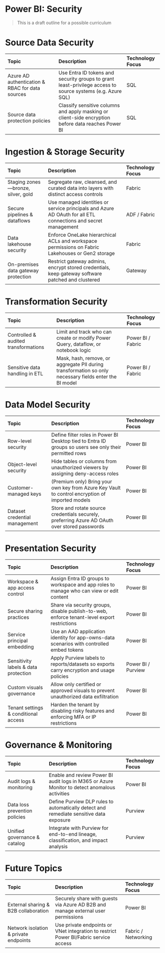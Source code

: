 # Power BI: Security

> This is a draft outline for a possible curriculum

# Source Data Security

| Topic | Description | Technology Focus |
| :--- | :--- | :--- |
| Azure AD authentication & RBAC for data sources | Use Entra ID tokens and security groups to grant least-privilege access to source systems (e.g. Azure SQL) | SQL |
| Source data protection policies | Classify sensitive columns and apply masking or client-side encryption before data reaches Power BI | SQL |

# Ingestion & Storage Security

| Topic | Description | Technology Focus |
| :--- | :--- | :--- |
| Staging zones—bronze, silver, gold | Segregate raw, cleansed, and curated data into layers with distinct access controls | Fabric |
| Secure pipelines & dataflows | Use managed identities or service principals and Azure AD OAuth for all ETL connections and secret management | ADF / Fabric |
| Data lakehouse security | Enforce OneLake hierarchical ACLs and workspace permissions on Fabric Lakehouses or Gen2 storage | Fabric |
| On-premises data gateway protection | Restrict gateway admins, encrypt stored credentials, keep gateway software patched and clustered | Gateway |

# Transformation Security

| Topic | Description | Technology Focus |
| :--- | :--- | :--- |
| Controlled & audited transformations | Limit and track who can create or modify Power Query, dataflow, or notebook logic | Power BI / Fabric |
| Sensitive data handling in ETL | Mask, hash, remove, or aggregate PII during transformation so only necessary fields enter the BI model | Power BI / Fabric |

# Data Model Security

| Topic | Description | Technology Focus |
| :--- | :--- | :--- |
| Row-level security | Define filter roles in Power BI Desktop tied to Entra ID groups so users see only their permitted rows | Power BI |
| Object-level security | Hide tables or columns from unauthorized viewers by assigning deny-access roles | Power BI |
| Customer-managed keys | (Premium only) Bring your own key from Azure Key Vault to control encryption of imported models | Power BI |
| Dataset credential management | Store and rotate source credentials securely, preferring Azure AD OAuth over stored passwords | Power BI |

# Presentation Security

| Topic | Description | Technology Focus |
| :--- | :--- | :--- |
| Workspace & app access control | Assign Entra ID groups to workspace and app roles to manage who can view or edit content | Power BI |
| Secure sharing practices | Share via security groups, disable publish-to-web, enforce tenant-level export restrictions | Power BI |
| Service principal embedding | Use an AAD application identity for app-owns-data scenarios with controlled embed tokens | Power BI |
| Sensitivity labels & data protection | Apply Purview labels to reports/datasets so exports carry encryption and usage policies | Power BI / Purview |
| Custom visuals governance | Allow only certified or approved visuals to prevent unauthorized data exfiltration | Power BI |
| Tenant settings & conditional access | Harden the tenant by disabling risky features and enforcing MFA or IP restrictions | Power BI |

# Governance & Monitoring

| Topic | Description | Technology Focus |
| :--- | :--- | :--- |
| Audit logs & monitoring | Enable and review Power BI audit logs in M365 or Azure Monitor to detect anomalous activities | Power BI |
| Data loss prevention policies | Define Purview DLP rules to automatically detect and remediate sensitive data exposure | Purview |
| Unified governance & catalog | Integrate with Purview for end-to-end lineage, classification, and impact analysis | Purview |

# Future Topics

| Topic | Description | Technology Focus |
| :--- | :--- | :--- |
| External sharing & B2B collaboration | Securely share with guests via Azure AD B2B and manage external user permissions | Power BI |
| Network isolation & private endpoints | Use private endpoints or VNet integration to restrict Power BI/Fabric service access | Fabric / Networking |
